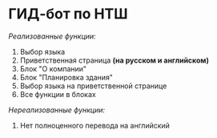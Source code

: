 # ГИД-бот по НТШ

*Реализованные функции:*
1. Выбор языка
2. Приветственная страница **(на русском и английском)**
3. Блок "О компании"
4. Блок "Планировка здания"
5. Выбор языка на приветственной странице
6. Все функции в блоках

*Нереализованные функции:*
1. Нет полноценного перевода на английский 
